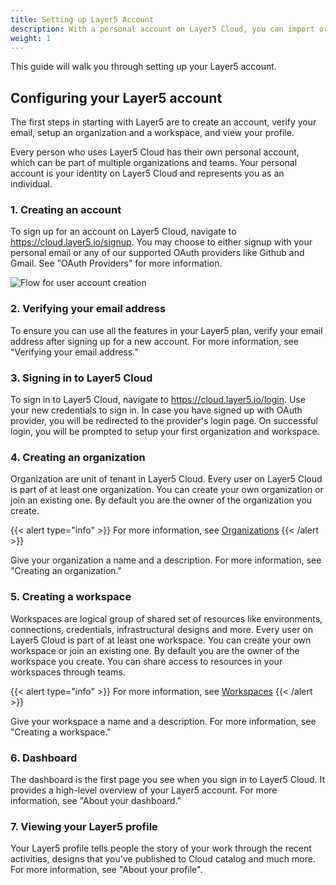 ```yaml
---
title: Setting up Layer5 Account
description: With a personal account on Layer5 Cloud, you can import or create infrastructural designs, collaborate with others through workspaces and teams, manage your organizations and more.
weight: 1
---
```


This guide will walk you through setting up your Layer5 account.

## Configuring your Layer5 account

The first steps in starting with Layer5 are to create an account, verify your email, setup an organization and a workspace, and view your profile.

 Every person who uses Layer5 Cloud has their own personal account, which can be part of multiple organizations and teams. Your personal account is your identity on Layer5 Cloud and represents you as an individual.

### 1. Creating an account

To sign up for an account on Layer5 Cloud, navigate to <https://cloud.layer5.io/signup>.
You may choose to either signup with your personal email or any of our supported OAuth providers like Github and Gmail. See "OAuth Providers" for more information.

![Flow for user account creation](/cloud/getting-started/images/Slide40.svg)

### 2. Verifying your email address

To ensure you can use all the features in your Layer5 plan, verify your email address after signing up for a new account. For more information, see "Verifying your email address."


<!-- considering we would want to use 2FA in future
4. Configuring two-factor authentication

Two-factor authentication, or 2FA, is an extra layer of security used when logging into websites or apps. We strongly urge you to configure 2FA for the safety of your account. For more information, see "About two-factor authentication."

Optionally, after you have configured 2FA, add a passkey to your account to enable a secure, passwordless login. For more information, see "About passkeys" and "Managing your passkeys." -->

### 3. Signing in to Layer5 Cloud

To sign in to Layer5 Cloud, navigate to <https://cloud.layer5.io/login>. Use your new credentials to sign in. In case you have signed up with OAuth provider, you will be redirected to the provider's login page.
On successful login, you will be prompted to setup your first organization and workspace.


### 4. Creating an organization

Organization are unit of tenant in Layer5 Cloud. Every user on Layer5 Cloud is part of at least one organization. You can create your own organization or join an existing one. By default you are the owner of the organization you create.

{{< alert type="info" >}}
For more information, see [Organizations](/cloud/identity/organizations/)
{{< /alert >}}

Give your organization a name and a description. For more information, see "Creating an organization."

### 5. Creating a workspace

Workspaces are logical group of shared set of resources like environments, connections, credentials, infrastructural designs and more. Every user on Layer5 Cloud is part of at least one workspace. You can create your own workspace or join an existing one. By default you are the owner of the workspace you create. You can share access to resources in your workspaces through teams.

{{< alert type="info" >}}
For more information, see [Workspaces](/cloud/spaces/workspaces/)
{{< /alert >}}

Give your workspace a name and a description. For more information, see "Creating a workspace."

### 6. Dashboard

The dashboard is the first page you see when you sign in to Layer5 Cloud. It provides a high-level overview of your Layer5 account. For more information, see "About your dashboard."

### 7. Viewing your Layer5 profile

Your Layer5 profile tells people the story of your work through the recent activities, designs that you've published to Cloud catalog and much more. For more information, see "About your profile".
